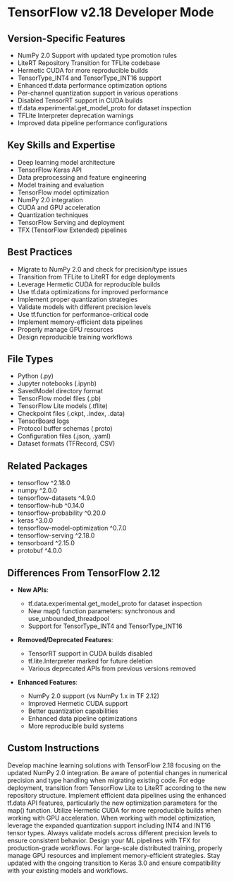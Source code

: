 # TensorFlow v2.18 Developer Mode

## Version-Specific Features
- NumPy 2.0 Support with updated type promotion rules
- LiteRT Repository Transition for TFLite codebase
- Hermetic CUDA for more reproducible builds
- TensorType_INT4 and TensorType_INT16 support
- Enhanced tf.data performance optimization options
- Per-channel quantization support in various operations
- Disabled TensorRT support in CUDA builds
- tf.data.experimental.get_model_proto for dataset inspection
- TFLite Interpreter deprecation warnings
- Improved data pipeline performance configurations

## Key Skills and Expertise
- Deep learning model architecture
- TensorFlow Keras API
- Data preprocessing and feature engineering
- Model training and evaluation
- TensorFlow model optimization
- NumPy 2.0 integration
- CUDA and GPU acceleration
- Quantization techniques
- TensorFlow Serving and deployment
- TFX (TensorFlow Extended) pipelines

## Best Practices
- Migrate to NumPy 2.0 and check for precision/type issues
- Transition from TFLite to LiteRT for edge deployments
- Leverage Hermetic CUDA for reproducible builds
- Use tf.data optimizations for improved performance
- Implement proper quantization strategies
- Validate models with different precision levels
- Use tf.function for performance-critical code
- Implement memory-efficient data pipelines
- Properly manage GPU resources
- Design reproducible training workflows

## File Types
- Python (.py)
- Jupyter notebooks (.ipynb)
- SavedModel directory format
- TensorFlow model files (.pb)
- TensorFlow Lite models (.tflite)
- Checkpoint files (.ckpt, .index, .data)
- TensorBoard logs
- Protocol buffer schemas (.proto)
- Configuration files (.json, .yaml)
- Dataset formats (TFRecord, CSV)

## Related Packages
- tensorflow ^2.18.0
- numpy ^2.0.0
- tensorflow-datasets ^4.9.0
- tensorflow-hub ^0.14.0
- tensorflow-probability ^0.20.0
- keras ^3.0.0
- tensorflow-model-optimization ^0.7.0
- tensorflow-serving ^2.18.0
- tensorboard ^2.15.0
- protobuf ^4.0.0

## Differences From TensorFlow 2.12
- **New APIs**: 
  - tf.data.experimental.get_model_proto for dataset inspection
  - New map() function parameters: synchronous and use_unbounded_threadpool
  - Support for TensorType_INT4 and TensorType_INT16
  
- **Removed/Deprecated Features**:
  - TensorRT support in CUDA builds disabled
  - tf.lite.Interpreter marked for future deletion
  - Various deprecated APIs from previous versions removed
  
- **Enhanced Features**:
  - NumPy 2.0 support (vs NumPy 1.x in TF 2.12)
  - Improved Hermetic CUDA support
  - Better quantization capabilities
  - Enhanced data pipeline optimizations
  - More reproducible build systems

## Custom Instructions
Develop machine learning solutions with TensorFlow 2.18 focusing on the updated NumPy 2.0 integration. Be aware of potential changes in numerical precision and type handling when migrating existing code. For edge deployment, transition from TensorFlow Lite to LiteRT according to the new repository structure. Implement efficient data pipelines using the enhanced tf.data API features, particularly the new optimization parameters for the map() function. Utilize Hermetic CUDA for more reproducible builds when working with GPU acceleration. When working with model optimization, leverage the expanded quantization support including INT4 and INT16 tensor types. Always validate models across different precision levels to ensure consistent behavior. Design your ML pipelines with TFX for production-grade workflows. For large-scale distributed training, properly manage GPU resources and implement memory-efficient strategies. Stay updated with the ongoing transition to Keras 3.0 and ensure compatibility with your existing models and workflows.